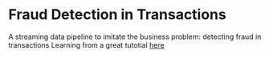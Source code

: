 # Fraud Detection in Transactions
A streaming data pipeline to imitate the business problem: detecting fraud in transactions
Learning from a great tutotial [here](https://florimond.dev/blog/articles/2018/09/building-a-streaming-fraud-detection-system-with-kafka-and-python/)
